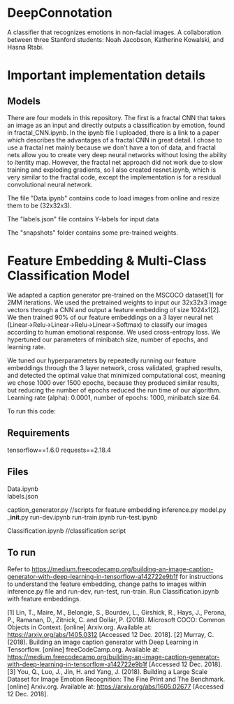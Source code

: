 # DeepConnotation
A classifier that recognizes emotions in non-facial images. A collaboration between three Stanford students: Noah Jacobson, Katherine Kowalski, and Hasna Rtabi.

# Important implementation details

## Models
There are four models in this repository. The first is a fractal CNN that takes an image as an input and directly outputs a classification by emotion, found in fractal_CNN.ipynb. In the ipynb file I uploaded, there is a link to a paper which describes the advantages of a fractal CNN in great detail. I chose to use a fractal net mainly because we don't have a ton of data, and fractal nets allow you to create very deep neural networks without losing the ability to itentity map. However, the fractal net approach did not work due to slow training and exploding gradients, so I also created resnet.ipynb, which is very similar to the fractal code, except the implementation is for a residual convolutional neural network.

The file "Data.ipynb" contains code to load images from online and resize them to be (32x32x3).

The "labels.json" file contains Y-labels for input data

The "snapshots" folder contains some pre-trained weights.

# Feature Embedding & Multi-Class Classification Model

We adapted a caption generator pre-trained on the MSCOCO dataset[1] for 2MM iterations. We used the pretrained weights to input our 32x32x3 image vectors through a CNN and output a feature embedding of size 1024x1[2]. We then trained 90% of our feature embeddings on a 3 layer neural net (Linear->Relu->Linear->Relu->Linear->Softmax) to classify our images according to human emotional response. We used cross-entropy loss. We hypertuned our parameters of minibatch size, number of epochs, and learning rate. 

We tuned our hyperparameters by repeatedly running our feature embeddings through the 3 layer network, cross validated, graphed results, and detected the optimal value that minimized computational cost, meaning we chose 1000 over 1500 epochs, because they produced similar results, but reducing the number of epochs reduced the run time of our algorithm. 
Learning rate (alpha): 0.0001, number of epochs: 1000, minibatch size:64. 

To run this code:
## Requirements
tensorflow==1.6.0
requests==2.18.4

## Files
Data.ipynb	
labels.json	

caption_generator.py		//scripts for feature embedding
inference.py
model.py
___init__.py
run-dev.ipynb
run-train.ipynb
run-test.ipynb

Classification.ipynb	//classification script

## To run 
Refer to https://medium.freecodecamp.org/building-an-image-caption-generator-with-deep-learning-in-tensorflow-a142722e9b1f
for instructions to understand the feature embedding, change paths to images within inference.py file and run-dev, run-test, run-train.
Run Classification.ipynb with feature embeddings. 



[1] Lin, T., Maire, M., Belongie, S., Bourdev, L., Girshick, R., Hays, J., Perona, P., Ramanan, D., Zitnick, C. and Dollár, P. (2018). Microsoft COCO: Common Objects in Context. [online] Arxiv.org. Available at: https://arxiv.org/abs/1405.0312 [Accessed 12 Dec. 2018].​
[2] Murray, C. (2018). Building an image caption generator with Deep Learning in Tensorflow. [online] freeCodeCamp.org. Available at: https://medium.freecodecamp.org/building-an-image-caption-generator-with-deep-learning-in-tensorflow-a142722e9b1f [Accessed 12 Dec. 2018].
[3] You, Q., Luo, J., Jin, H. and Yang, J. (2018). Building a Large Scale Dataset for Image Emotion Recognition: The Fine Print and The Benchmark. [online] Arxiv.org. Available at: https://arxiv.org/abs/1605.02677 [Accessed 12 Dec. 2018].
